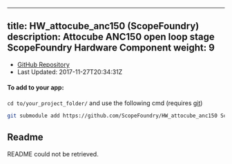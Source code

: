 
---
title: HW_attocube_anc150 (ScopeFoundry)
description: Attocube ANC150 open loop stage ScopeFoundry Hardware Component
weight: 9
---
- [GitHub Repository](https://github.com/ScopeFoundry/HW_attocube_anc150)
- Last Updated: 2017-11-27T20:34:31Z


#### To add to your app:

`cd to/your_project_folder/` and use the following cmd (requires [git](/docs/100_development-environment/20_git/))

```bash
git submodule add https://github.com/ScopeFoundry/HW_attocube_anc150 ScopeFoundryHW/attocube_anc150
```


## Readme
README could not be retrieved.
